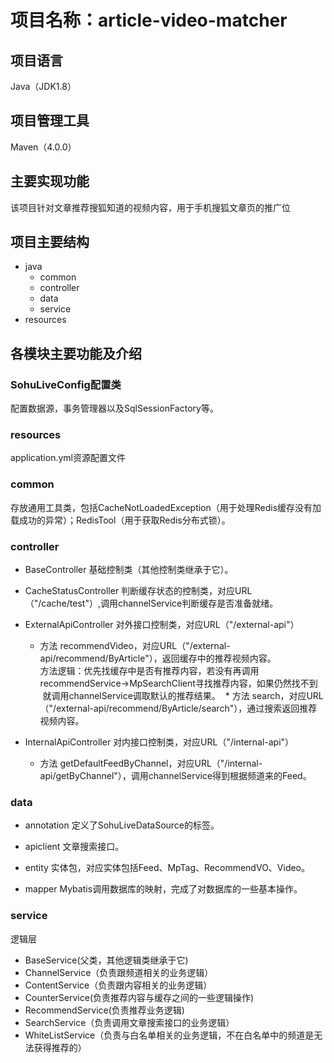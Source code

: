 # 项目名称：article-video-matcher
## 项目语言
Java（JDK1.8）
## 项目管理工具
Maven（4.0.0）
## 主要实现功能
该项目针对文章推荐搜狐知道的视频内容，用于手机搜狐文章页的推广位
## 项目主要结构
* java
  * common
  * controller
  * data
  * service
* resources
## 各模块主要功能及介绍
### SohuLiveConfig配置类
配置数据源，事务管理器以及SqlSessionFactory等。

### resources
application.yml资源配置文件

### common
存放通用工具类，包括CacheNotLoadedException（用于处理Redis缓存没有加载成功的异常）；RedisTool（用于获取Redis分布式锁）。

### controller
* BaseController
基础控制类（其他控制类继承于它）。

* CacheStatusController
判断缓存状态的控制类，对应URL（"/cache/test"）,调用channelService判断缓存是否准备就绪。

* ExternalApiController
对外接口控制类，对应URL（"/external-api"）
  * 方法 recommendVideo，对应URL（"/external-api/recommend/ByArticle"），返回缓存中的推荐视频内容。<br>
  方法逻辑：优先找缓存中是否有推荐内容，若没有再调用recommendService->MpSearchClient寻找推荐内容，如果仍然找不到
  就调用channelService调取默认的推荐结果。
  * 方法 search，对应URL（"/external-api/recommend/ByArticle/search"），通过搜索返回推荐视频内容。

* InternalApiController 
对内接口控制类，对应URL（"/internal-api"）
  * 方法 getDefaultFeedByChannel，对应URL（"/internal-api/getByChannel"），调用channelService得到根据频道来的Feed。
  
### data
* annotation
定义了SohuLiveDataSource的标签。

* apiclient
文章搜索接口。

* entity
实体包，对应实体包括Feed、MpTag、RecommendVO、Video。

* mapper
Mybatis调用数据库的映射，完成了对数据库的一些基本操作。

### service
逻辑层
* BaseService(父类，其他逻辑类继承于它)
* ChannelService（负责跟频道相关的业务逻辑）
* ContentService（负责跟内容相关的业务逻辑）
* CounterService(负责推荐内容与缓存之间的一些逻辑操作)
* RecommendService(负责推荐业务逻辑)
* SearchService（负责调用文章搜索接口的业务逻辑）
* WhiteListService（负责与白名单相关的业务逻辑，不在白名单中的频道是无法获得推荐的）







